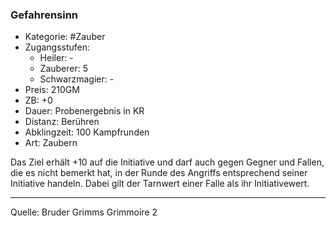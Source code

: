 ### Gefahrensinn

- Kategorie: #Zauber
- Zugangsstufen:
  - Heiler: -
  - Zauberer: 5
  - Schwarzmagier: -
- Preis: 210GM
- ZB: +0
- Dauer: Probenergebnis in KR
- Distanz: Berühren
- Abklingzeit: 100 Kampfrunden
- Art: Zaubern

Das Ziel erhält +10 auf die Initiative und darf auch gegen Gegner und Fallen, die es nicht bemerkt hat, in der Runde des Angriffs entsprechend seiner Initiative handeln. Dabei gilt der Tarnwert einer Falle als ihr Initiativewert.

---

Quelle: Bruder Grimms Grimmoire 2

